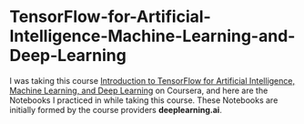 # TensorFlow-for-Artificial-Intelligence-Machine-Learning-and-Deep-Learning

I was taking this course [Introduction to TensorFlow for Artificial Intelligence, Machine Learning, and Deep Learning](https://www.coursera.org/learn/introduction-tensorflow) on Coursera, and here are the Notebooks I practiced in while taking this course. These Notebooks are initially formed by the course providers **deeplearning.ai**.
